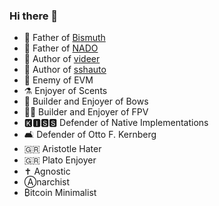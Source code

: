 ### Hi there 👋

- 🧒 Father of [Bismuth](https://github.com/bismuthfoundation/Bismuth)
- 👶 Father of [NADO](https://github.com/hclivess/nado)
- 📖 Author of [videer](https://github.com/hclivess/videer)
- 📖 Author of [sshauto](https://github.com/hclivess/sshauto)
- 🥷 Enemy of EVM
- ⚗️ Enjoyer of Scents
- 🏹 Builder and Enjoyer of Bows
- 👨‍✈️ Builder and Enjoyer of FPV
- 🅺🅸🆂🆂 Defender of Native Implementations
- 🛋️ Defender of Otto F. Kernberg
- 🇬🇷 Aristotle Hater
- 🇬🇷 Plato Enjoyer
- ✝️️ Agnostic
- Ⓐnarchist
- ₿itcoin Minimalist
